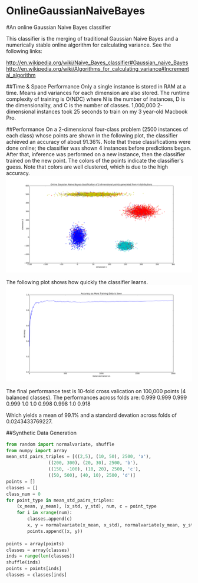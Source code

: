 OnlineGaussianNaiveBayes
========================

#An online Gaussian Naive Bayes classifier

This classifier is the merging of traditional Gaussian Naive Bayes and a numerically stable online algorithm for calculating variance. See the following links:

http://en.wikipedia.org/wiki/Naive_Bayes_classifier#Gaussian_naive_Bayes
http://en.wikipedia.org/wiki/Algorithms_for_calculating_variance#Incremental_algorithm

##Time & Space Performance
Only a single instance is stored in RAM at a time. Means and variances for each dimension are also stored. The runtime complexity of training is O(N*D*C) where N is the number of instances, D is the dimensionality, and C is the number of classes. 1,000,000 2-dimensional instances took 25 seconds to train on my 3 year-old Macbook Pro.

##Performance
On a 2-dimensional four-class problem (2500 instances of each class) whose points are shown in the following plot, the classifier achieved an accuracy of about 91.36%. Note that these classifications were done online; the classifier was shown 4 instances before predictions began. After that, inference was performed on a new instance, then the classifier trained on the new point. The colors of the points indicate the classifier's guess. Note that colors are well clustered, which is due to the high accuracy.
![](https://raw.githubusercontent.com/AWNystrom/OnlineGaussianNaiveBayes/master/images/class_plots.png?token=1478067__eyJzY29wZSI6IlJhd0Jsb2I6QVdOeXN0cm9tL09ubGluZUdhdXNzaWFuTmFpdmVCYXllcy9tYXN0ZXIvaW1hZ2VzL2NsYXNzX3Bsb3RzLnBuZyIsImV4cGlyZXMiOjE0MDkxMTY1ODB9--6f8e1b1e96f5695f02e1282fd13292f52a522afb)

The following plot shows how quickly the classifier learns.
![](https://raw.githubusercontent.com/AWNystrom/OnlineGaussianNaiveBayes/master/images/accuracy_over_time.png?token=1478067__eyJzY29wZSI6IlJhd0Jsb2I6QVdOeXN0cm9tL09ubGluZUdhdXNzaWFuTmFpdmVCYXllcy9tYXN0ZXIvaW1hZ2VzL2FjY3VyYWN5X292ZXJfdGltZS5wbmciLCJleHBpcmVzIjoxNDA5MTE2NTc2fQ%3D%3D--4082d35979b7c304530774219e91c5dc275869c0)


The final performance test is 10-fold cross valication on 100,000 points (4 balanced classes). The performances across folds are:
0.999
0.999
0.999
0.999
1.0
1.0
0.998
0.998
1.0
0.918

Which yields a mean of 99.1% and a standard devation across folds of 0.0243433769227.

##Synthetic Data Generation
```python
from random import normalvariate, shuffle
from numpy import array
mean_std_pairs_triples = [((2,5), (10, 50), 2500, 'a'), 
				((200, 300), (20, 30), 2500, 'b'),
				((150, -100), (10, 20), 2500, 'c'),
				((50, 500), (40, 10), 2500, 'd')]
points = []
classes = []
class_num = 0
for point_type in mean_std_pairs_triples:
	(x_mean, y_mean), (x_std, y_std), num, c = point_type
	for i in xrange(num):
		classes.append(c)
		x, y = normalvariate(x_mean, x_std), normalvariate(y_mean, y_std)
		points.append((x, y))

points = array(points)
classes = array(classes)
inds = range(len(classes))
shuffle(inds)
points = points[inds]
classes = classes[inds]
```
